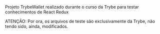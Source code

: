 Projeto TrybeWallet realizado durante o curso da Trybe para testar conhecimentos de React Redux

ATENÇÃO: Por ora, os arquivos de teste são exclusivamente da Trybe, não tendo sido, ainda, modificados. 
